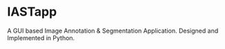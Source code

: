 # IASTapp

A GUI based Image Annotation & Segmentation Application. Designed and Implemented in Python.

